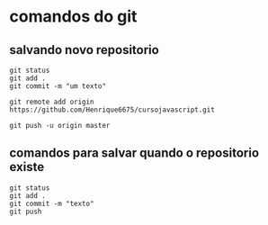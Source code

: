 # comandos do git

## salvando novo repositorio
```
git status
git add .
git commit -m "um texto"

git remote add origin https://github.com/Henrique6675/cursojavascript.git

git push -u origin master
```
## comandos para salvar quando o repositorio existe
```
git status
git add .
git commit -m "texto"
git push
```